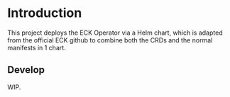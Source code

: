 # Introduction

This project deploys the ECK Operator via a Helm chart, which is adapted from the official ECK github to combine both the CRDs and the normal manifests in 1 chart.

## Develop

WIP.